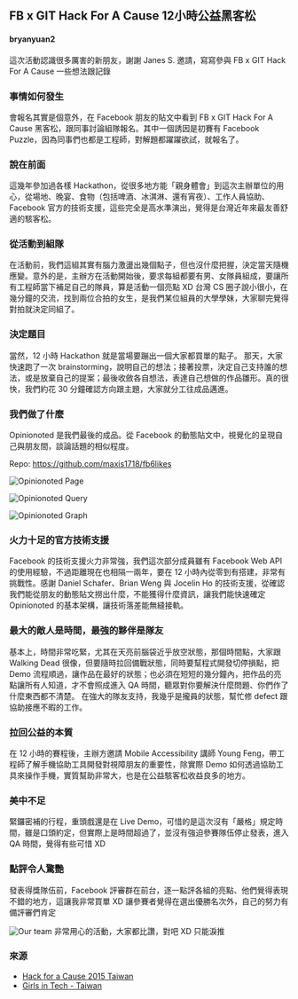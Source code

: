 ## FB x GIT Hack For A Cause 12小時公益黑客松

#### bryanyuan2

這次活動認識很多厲害的新朋友，謝謝 Janes S. 邀請，寫寫參與 FB x GIT Hack For A Cause 一些想法跟記錄

### 事情如何發生
會報名其實是個意外，在 Facebook 朋友的貼文中看到 FB x GIT Hack For A Cause 黑客松，跟同事討論組隊報名。其中一個誘因是初賽有 Facebook Puzzle，因為同事們也都是工程師，對解題都躍躍欲試，就報名了。

### 說在前面
這幾年參加過各樣 Hackathon，從很多地方能「親身體會」到這次主辦單位的用心，從場地、晚宴、食物（包括啤酒、冰淇淋、還有宵夜）、工作人員協助、Facebook 官方的技術支援，這些完全是高水準演出，覺得是台灣近年來最友善舒適的駭客松。

### 從活動到組隊
在活動前，我們這組其實有腦力激盪出幾個點子，但也沒什麼把握，決定當天隨機應變。意外的是，主辦方在活動開始後，要求每組都要有男、女隊員組成，要讓所有工程師當下補足自己的隊員，算是活動一個亮點 XD
台灣 CS 圈子說小很小，在幾分鐘的交流，找到兩位合拍的女生，是我們某位組員的大學學妹，大家聊完覺得對拍就決定同組了。

### 決定題目
當然，12 小時 Hackathon 就是當場要蹦出一個大家都買單的點子。
那天，大家快速跑了一次 brainstorming，說明自己的想法；接著投票，決定自己支持誰的想法，或是放棄自己的提案；最後收斂各自想法，表達自己想做的作品雛形。真的很快，我們約花 30 分鐘確認方向跟主題，大家就分工往成品邁進。

### 我們做了什麼
Opinionoted 是我們最後的成品。從 Facebook 的動態貼文中，視覺化的呈現自己與朋友間，談論話題的相似程度。

Repo: https://github.com/maxis1718/fb6likes

![Opinionoted Page](https://raw.githubusercontent.com/maxis1718/fb6likes/master/screenshots/opinionoted_1.jpg "Opinionoted Page")

![Opinionoted Query](https://raw.githubusercontent.com/maxis1718/fb6likes/master/screenshots/opinionoted_2.jpg "Opinionoted Query")

![Opinionoted Graph](https://raw.githubusercontent.com/maxis1718/fb6likes/master/screenshots/opinionoted_3.jpg "Opinionoted Graph")


### 火力十足的官方技術支援
Facebook 的技術支援火力非常強，我們這次部分成員雖有 Facebook Web API 的使用經驗，不過距離現在也相隔一兩年，要在 12 小時內從零到有搭建，非常有挑戰性。感謝 Daniel Schafer、Brian Weng 與 Jocelin Ho 的技術支援，從確認我們能從朋友的動態貼文撈出什麼，不能獲得什麼資訊，讓我們能快速確定 Opinionoted 的基本架構，讓技術落差能無縫接軌。

### 最大的敵人是時間，最強的夥伴是隊友
基本上，時間非常吃緊，尤其在天亮前腦袋近乎放空狀態，那個時間點，大家跟 Walking Dead 很像，但要隨時拉回備戰狀態，同時要幫程式開發切停損點，把 Demo 流程順過，讓作品在最好的狀態；也必須在短短的幾分鐘內，把作品的亮點讓所有人知道，才不會照成進入 QA 時間，聽眾對你要解決什麼問題、你們作了什麼東西都不清楚。
在強大的隊友支持，我幾乎是攏員的狀態，幫忙修 defect 跟協助接應不暇的工作。

### 拉回公益的本質
在 12 小時的賽程後，主辦方邀請 Mobile Accessibility 講師 Young Feng，帶工程師了解手機協助工具開發對視障朋友的重要性，除實際 Demo 如何透過協助工具來操作手機，實質幫助非常大，也是在公益駭客松收益良多的地方。

### 美中不足
緊鑼密補的行程，重頭戲還是在 Live Demo，可惜的是這次沒有「嚴格」規定時間，雖是口頭約定，但實際上是時間超過了，並沒有強迫參賽隊伍停止發表，進入 QA 時間，覺得有些可惜 XD

### 點評令人驚艷
發表得獎隊伍前，Facebook 評審群在前台，逐一點評各組的亮點、他們覺得表現不錯的地方，這讓我非常買單 XD 讓參賽者覺得在選出優勝名次外，自己的努力有備評審們肯定


![Our team](https://farm6.staticflickr.com/5631/23005978456_b2819d98af_b.jpg "Our team")
非常用心的活動，大家都比讚，對吧 XD 只能淚推


### 來源
*  [Hack for a Cause 2015 Taiwan](http://girlsintech.gffu.net/hackathon.html)
*  [Girls in Tech - Taiwan](https://www.facebook.com/Girls-in-Tech-Taiwan-393460757519655/?fref=ts)


